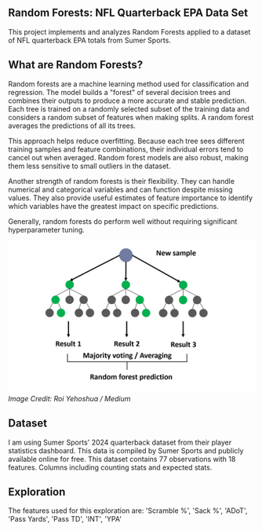 ## Random Forests: NFL Quarterback EPA Data Set

This project implements and analyzes Random Forests applied to a dataset of NFL quarterback EPA totals from Sumer Sports.

## What are Random Forests?

Random forests are a machine learning method used for classification and regression. The model builds a "forest" of several decision trees and combines their outputs to produce a more accurate and stable prediction. Each tree is trained on a randomly selected subset of the training data and considers a random subset of features when making splits. A random forest averages the predictions of all its trees. 

This approach helps reduce overfitting. Because each tree sees different training samples and feature combinations, their individual errors tend to cancel out when averaged. Random forest models are also robust, making them less sensitive to small outliers in the dataset.

Another strength of random forests is their flexibility. They can handle numerical and categorical variables and can function despite missing values. They also provide useful estimates of feature importance to identify which variables have the greatest impact on specific predictions. 

Generally, random forests do perform well without requiring significant hyperparameter tuning.

![Random Forests Visualization](forest_viz.png)
_Image Credit: Roi Yehoshua / Medium_

## Dataset

I am using Sumer Sports' 2024 quarterback dataset from their player statistics dashboard. This data is compiled by Sumer Sports and publicly available online for free. This dataset contains 77 observations with 18 features. Columns including counting stats and expected stats.

## Exploration

The features used for this exploration are: 'Scramble %', 'Sack %', 'ADoT', 'Pass Yards', 'Pass TD', 'INT', 'YPA'
